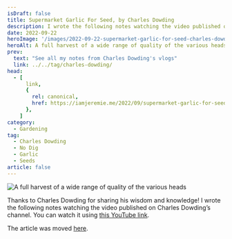 ```yaml
---
isDraft: false
title: Supermarket Garlic For Seed, by Charles Dowding
description: I wrote the following notes watching the video published on Charles Dowding's channel
date: 2022-09-22
heroImage: '/images/2022-09-22-supermarket-garlic-for-seed-charles-dowding-hero.webp'
heroAlt: A full harvest of a wide range of quality of the various heads
prev:
  text: "See all my notes from Charles Dowding's vlogs"
  link: ../../tag/charles-dowding/
head:
  - [
      link,
      {
        rel: canonical,
        href: https://iamjeremie.me/2022/09/supermarket-garlic-for-seed-charles-dowding,
      },
    ]
category:
  - Gardening
tag:
  - Charles Dowding
  - No Dig
  - Garlic
  - Seeds
article: false
---
```


![A full harvest of a wide range of quality of the various heads](/images/2022-09-22-supermarket-garlic-for-seed-charles-dowding-hero.webp 'Credits: from Charles Dowding’s vlog.')

Thanks to Charles Dowding for sharing his wisdom and knowledge!
I wrote the following notes watching the video published on Charles Dowding’s channel.
You can watch it using [this YouTube link](https://www.youtube.com/watch?v=vr3ZxWexS5c).

The article was moved [here](../../2022/09/supermarket-garlic-for-seed-charles-dowding/README.md).
